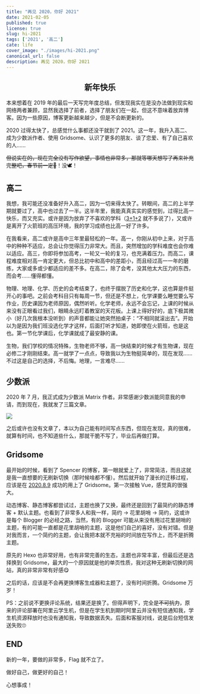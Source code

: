 ```yaml
---
title: "再见 2020，你好 2021"
date: 2021-02-05
published: true
license: true
slug: hi-2021
tags: ['2021', '高二']
cate: life
cover_image: "./images/hi-2021.png"
canonical_url: false
description: 再见 2020，你好 2021
---
```


## <center>新年快乐</center>

本来想着在 2019 年的最后一天写完年度总结，但发现我实在是没办法做到现实和网络两者兼顾，显然我选择了前者，选择了朋友们在一起，但这不意味着放弃博客。因为一些原因，博客更新越来越少，但是不会断更新的。

2020 过得太快了，总感觉什么事都还没干就到了 2021。这一年，我升入高二、成为少数派作者、使用 Gridsome、认识了更多的朋友、谈了恋爱、有了自己喜欢的人……

~~但说实在的，现在完全没有写作欲望，事情也非常多，那就等哪天想写了再来补充完整吧，春节前一定🙈~~！没🕊！

## 高二

我想，我可能还没准备好升入高二，因为一切来得太快了。转眼间，高二的上半学期就要过了，高中也过去了一半。这半年里，我能真真实实的感觉到，过得比高一快乐，而又充实。或许是因为放弃了不喜欢的学科（[3+1+2](https://baike.baidu.com/item/"3+1+2"模式) 就不多说了），又或许是离开了火箭班的高压环境，我的学习成绩也比高一好了许多。

在我看来，高二或许是高中三年里最轻松的一年。高一，你刚从初中上来，对于高中的种种不适应，总会让你觉得压力非常大。而且，突然增加的学科难度也会你难以适应。高三，你即将参加高考，一轮又一轮的复习，也充满着压力。而高二，课程难度相对高一肯定更大，但总比初中和高中的差距小，而且经过高一一年的磨练，大家或多或少都适应的差不多。在高二，除了会考，没其他太大压力的东西，而会考……懂得都懂。

物理、地理、化学、历史的会考结束了，也终于摆脱了历史和化学，这也算是件挺开心的事吧。之前会考科目只有每周一节，但还是不想上，化学课要么睡觉要么写作业，历史课因为老师原因，偶然听听。化学老师，永远不会忘记，上课的时候从来没有正眼看过我们，眼睛永远盯着教室的天花板。上课上得好好的，底下极其微小（好几次我根本没听到）的声音都能让她突然拍桌子：“不相同就滚出去”。开始以为是因为我们班没选化学才这样，后面打听才知道，她即使在火箭班，也是这也。第一节化学课后，化学课就成了最安静的课。

生物，我们学校的情况特殊，生物老师不够，高一快结束的时候才有生物课，现在必修二才刚刚结束。高一就学了一点点，导致我以为生物挺简单的，现在发现……不过这是自己的选择，不后悔。地理，一言难尽……

## 少数派

2020 年 7 月，我正式成为少数派 Matrix 作者。非常感谢少数派能同意我的申请，而到现在，我就发了三篇文章。

![ ](https://u.jalenchuh.cn/2021/sspai.png)

之后或许也没有文章了，本以为自己能有时间写点东西，但现在发现，真的很难，就算有时间，也不知道些什么，那就干脆不写了，毕业后再做打算。

## Gridsome

最开始的时候，看到了 Spencer 的博客，第一眼就爱上了，非常简洁，而且这就是我一直想要的无刷新切换（那时候啥都不懂）。然后就开始了漫长的迁移过程，应该是在 [2020.8.9](https://github.com/jalenchuh/blog/commit/be1a2511ad) 成功的用上了 Gridsome。第一次接触 Vue，感觉真的很强大。

动态博客、静态博客都尝试过，主题也换了又换，最终还是回到了最简约的静态博客 + 默认主题。也看到了非常多人和我一样，简约 -> 花里胡哨 -> 简约，这或许是每个 Blogger 的必经之路，当然，有的 Blogger 可能从来没有用过花里胡哨的主题，有的可能一直都是花里胡哨的主题，这是他们自己的喜好，没有对错。但是对我而言，一个简约的主题，会让我把本就不充裕的时间放在写作上，而不是折腾主题。

原先的 Hexo 也非常好用，也有非常完善的生态，主题也非常丰富，但最后还是选择换到 Gridsome，最大的一个原因就是他的单页性质，我对这种无刷新切换的网站，真的非常非常有好感😋

之后的话，应该是不会再更换博客生成器和主题了，没有时间折腾。Gridsome 万岁！

PS：之前说不更换评论系统，结果还是换了。但得声明下，完全是~~不可抗力~~，原来的评论部署在阿里云学生机，但是在学生机到期时阿里云并没有短信通知我，学生机资源释放时也没有通知我，导致数据丢失。后面和客服对线，说是后台短信发送失败🙄

## END

新的一年，要做的非常多，Flag 就不立了。

做好自己，做更好的自己！

心想事成！
